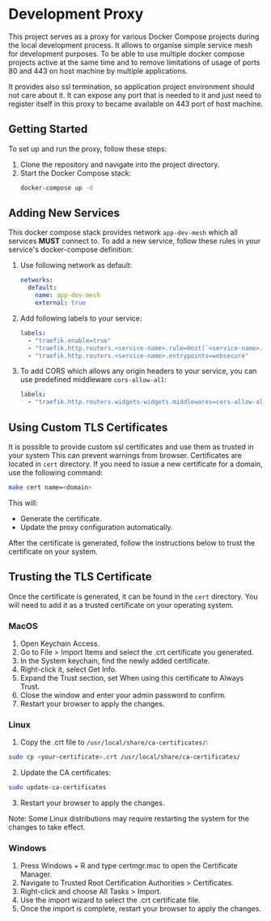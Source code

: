 # Development Proxy

This project serves as a proxy for various Docker Compose projects during the local development process. It allows to organise simple service mesh for development purposes. To be able to use multiple docker compose projects active at the same time and to remove limitations of usage of ports 80 and 443 on host machine by multiple applications.

It provides also ssl termination, so application project environment should not care about it. It can expose any port that is needed to it  and just need to register itself in this proxy to became available on 443 port of host machine.

## Getting Started

To set up and run the proxy, follow these steps:

1. Clone the repository and navigate into the project directory.
2. Start the Docker Compose stack:
    ```bash
    docker-compose up -d
    ```
## Adding New Services

This docker compose stack provides network `app-dev-mesh` which all services **MUST** connect to. To add a new service, follow these rules in your service's docker-compose definition:

1. Use following network as default:
    ```yaml
    networks:
      default:
        name: app-dev-mesh
        external: true
    ```
2. Add following labels to your service:
    ```yaml
    labels:
      - "traefik.enable=true"
      - "traefik.http.routers.<service-name>.rule=Host(`<service-name>.local`)"
      - "traefik.http.routers.<service-name>.entrypoints=websecure"
    ```
3. To add CORS which allows any origin headers to your service, you can use predefined middleware `cors-allow-all`:
    ```yaml
    labels:
      - "traefik.http.routers.widgets-widgets.middlewares=cors-allow-all"
    ```


## Using Custom TLS Certificates

It is possible to provide custom ssl certificates and use them as trusted in your system  This can prevent warnings from browser. Certificates are located in `cert` directory.
If you need to issue a new certificate for a domain, use the following command:

```bash
make cert name=<domain>
```

This will:

- Generate the certificate.
- Update the proxy configuration automatically.

After the certificate is generated, follow the instructions below to trust the certificate on your system.

## Trusting the TLS Certificate

Once the certificate is generated, it can be found in the `cert` directory. You will need to add it as a trusted certificate on your operating system.

### MacOS

1. Open Keychain Access.
2. Go to File > Import Items and select the .crt certificate you generated.
3. In the System keychain, find the newly added certificate.
4. Right-click it, select Get Info.
5. Expand the Trust section, set When using this certificate to Always Trust.
6. Close the window and enter your admin password to confirm.
7. Restart your browser to apply the changes.

### Linux

1. Copy the .crt file to `/usr/local/share/ca-certificates/`:

```bash
sudo cp <your-certificate>.crt /usr/local/share/ca-certificates/
```

2. Update the CA certificates:

```bash
sudo update-ca-certificates
```

3. Restart your browser to apply the changes.

Note: Some Linux distributions may require restarting the system for the changes to take effect.

### Windows

1. Press Windows + R and type certmgr.msc to open the Certificate Manager.
2. Navigate to Trusted Root Certification Authorities > Certificates.
3. Right-click and choose All Tasks > Import.
4. Use the import wizard to select the .crt certificate file.
5. Once the import is complete, restart your browser to apply the changes.
